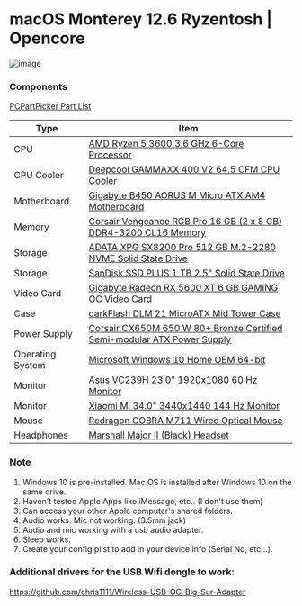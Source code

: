 # macOS Monterey 12.6 Ryzentosh | Opencore

![image](https://drive.google.com/uc?export=view&id=1_UW95AM52jfbO_1MnfLumIpZnYcga8jW)

### Components

<a href="https://pcpartpicker.com/list/3tGjRv">PCPartPicker Part List</a>
<table class="pcpp-part-list">
  <thead>
    <tr>
      <th>Type</th>
      <th>Item</th>
    </tr>
  </thead>
  <tbody>
    <tr>
      <td class="pcpp-part-list-type">CPU</td>
      <td class="pcpp-part-list-item"><a href="https://pcpartpicker.com/product/9nm323/amd-ryzen-5-3600-36-thz-6-core-processor-100-100000031box">AMD Ryzen 5 3600 3.6 GHz 6-Core Processor</a></td>
    </tr>
    <tr>
      <td class="pcpp-part-list-type">CPU Cooler</td>
      <td class="pcpp-part-list-item"><a href="https://pcpartpicker.com/product/kjdrxr/deepcool-gammaxx-400-v2-645-cfm-cpu-cooler-dp-mch4-gmx400v2-rd">Deepcool GAMMAXX 400 V2 64.5 CFM CPU Cooler</a></td>
    </tr>
    <tr>
      <td class="pcpp-part-list-type">Motherboard</td>
      <td class="pcpp-part-list-item"><a href="https://pcpartpicker.com/product/WcjJ7P/gigabyte-b450-aorus-m-micro-atx-am4-motherboard-b450-aorus-m">Gigabyte B450 AORUS M Micro ATX AM4 Motherboard</a></td>
    </tr>
    <tr>
      <td class="pcpp-part-list-type">Memory</td>
      <td class="pcpp-part-list-item"><a href="https://pcpartpicker.com/product/QDhKHx/corsair-vengeance-rgb-pro-16gb-2-x-8gb-ddr4-3200-memory-cmw16gx4m2c3200c16">Corsair Vengeance RGB Pro 16 GB (2 x 8 GB) DDR4-3200 CL16 Memory</a></td>
    </tr>
    <tr>
      <td class="pcpp-part-list-type">Storage</td>
      <td class="pcpp-part-list-item"><a href="https://pcpartpicker.com/product/kVzkcf/adata-xpg-sx8200-pro-512-gb-m2-2280-solid-state-drive-asx8200pnp-512gt-c">ADATA XPG SX8200 Pro 512 GB M.2-2280 NVME Solid State Drive</a></td>
    </tr>
    <tr>
      <td class="pcpp-part-list-type">Storage</td>
      <td class="pcpp-part-list-item"><a href="https://pcpartpicker.com/product/ffbwrH/sandisk-ssd-plus-1-tb-25-solid-state-drive-sdssda-1t00-g26">SanDisk SSD PLUS 1 TB 2.5" Solid State Drive</a></td>
    </tr>
    <tr>
      <td class="pcpp-part-list-type">Video Card</td>
      <td class="pcpp-part-list-item"><a href="https://pcpartpicker.com/product/GzXYcf/gigabyte-radeon-rx-5600-xt-6-gb-gaming-oc-video-card-gv-r56xtgaming-oc-6gd">Gigabyte Radeon RX 5600 XT 6 GB GAMING OC Video Card</a></td>
    </tr>
    <tr>
      <td class="pcpp-part-list-type">Case</td>
      <td class="pcpp-part-list-item"><a href="https://pcpartpicker.com/product/Cjyqqs/darkflash-dlm-21-microatx-mid-tower-case-dlm-21-white">darkFlash DLM 21 MicroATX Mid Tower Case</a></td>
    </tr>
    <tr>
      <td class="pcpp-part-list-type">Power Supply</td>
      <td class="pcpp-part-list-item"><a href="https://pcpartpicker.com/product/R2mxFT/corsair-power-supply-cp9020103na">Corsair CX650M 650 W 80+ Bronze Certified Semi-modular ATX Power Supply</a></td>
    </tr>
    <tr>
      <td class="pcpp-part-list-type">Operating System</td>
      <td class="pcpp-part-list-item"><a href="https://pcpartpicker.com/product/wtgPxr/microsoft-os-kw900140">Microsoft Windows 10 Home OEM 64-bit</a></td>
    </tr>
    <tr>
      <td class="pcpp-part-list-type">Monitor</td>
      <td class="pcpp-part-list-item"><a href="https://pcpartpicker.com/product/Nk648d/asus-monitor-vc239h">Asus VC239H 23.0" 1920x1080 60 Hz Monitor</a></td>
    </tr>
    <tr>
      <td class="pcpp-part-list-type">Monitor</td>
      <td class="pcpp-part-list-item"><a href="https://pcpartpicker.com/product/gc848d/xiaomi-mi-340-3440x1440-144-hz-monitor-xm700001">Xiaomi Mi 34.0" 3440x1440 144 Hz Monitor</a></td>
    </tr>
    <tr>
      <td class="pcpp-part-list-type">Mouse</td>
      <td class="pcpp-part-list-item"><a href="https://pcpartpicker.com/product/dZQG3C/redragon-cobra-m711-wired-optical-mouse-cobra-m711">Redragon COBRA M711 Wired Optical Mouse</a></td>
    </tr>
    <tr>
      <td class="pcpp-part-list-type">Headphones</td>
      <td class="pcpp-part-list-item"><a href="https://pcpartpicker.com/product/7KTrxr/marshall-major-ii-black-headset-04091114">Marshall Major II (Black)  Headset</a></td>
    </tr>
  </tbody>
</table>

### Note

1. Windows 10 is pre-installed. Mac OS is installed after Windows 10 on the same drive.<br />
2. Haven't tested Apple Apps like iMessage, etc.. (I don't use them)<br />
3. Can access your other Apple computer's shared folders.<br />
4. Audio works. Mic not working. (3.5mm jack)<br />
5. Audio and mic working with a usb audio adapter.<br />
6. Sleep works. <br />
7. Create your config.plist to add in your device info (Serial No, etc...).

### Additional drivers for the USB Wifi dongle to work:<br />

https://github.com/chris1111/Wireless-USB-OC-Big-Sur-Adapter

